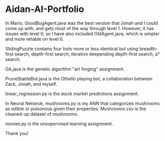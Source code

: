 # Aidan-AI-Portfolio

In Mario, GoodBugAgent.java was the best version that Jonah and I could come up with, and gets most of the way through level 1. However, it has issues with level 0, so I have also included OldAgent.java, which is simpler and more reliable on level 0.

SlidingPuzzle contains four bots more or less identical but using breadth-first search, depth-first search, iterative deepending depth-first search, a* search.

GA.java is the genetic algorithm "art forging" assignment.

PruneStableBot.java is the Othello playing bot, a collaboration between Zack, Jonah, and myself.

linear_regression.py is the stock market predictions assignment.

In Neural Netwrok, mushrooms.py is my ANN that categorizes mushrooms as edible or poisonous given their properties. Mushrooms.csv is the cleaned-up dataset of mushrooms.

movies.py is the unsupervised learning assignment.

Thank you!
